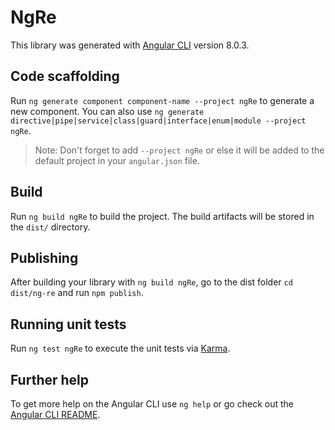 # NgRe

This library was generated with [Angular CLI](https://github.com/angular/angular-cli) version 8.0.3.

## Code scaffolding

Run `ng generate component component-name --project ngRe` to generate a new component. You can also use `ng generate directive|pipe|service|class|guard|interface|enum|module --project ngRe`.
> Note: Don't forget to add `--project ngRe` or else it will be added to the default project in your `angular.json` file. 

## Build

Run `ng build ngRe` to build the project. The build artifacts will be stored in the `dist/` directory.

## Publishing

After building your library with `ng build ngRe`, go to the dist folder `cd dist/ng-re` and run `npm publish`.

## Running unit tests

Run `ng test ngRe` to execute the unit tests via [Karma](https://karma-runner.github.io).

## Further help

To get more help on the Angular CLI use `ng help` or go check out the [Angular CLI README](https://github.com/angular/angular-cli/blob/master/README.md).
